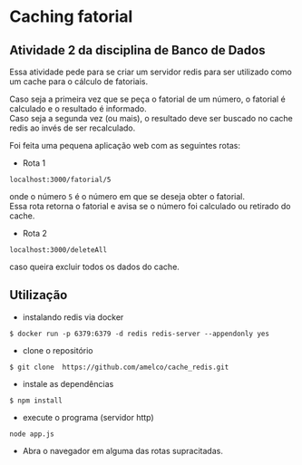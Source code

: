 # Caching fatorial

## Atividade 2 da disciplina de Banco de Dados

Essa atividade pede para se criar um servidor redis para ser utilizado como um
cache para o cálculo de fatoriais.

Caso seja a primeira vez que se peça o fatorial de um número,
o fatorial é calculado e o resultado é informado.  
Caso seja a segunda vez (ou mais), o resultado deve ser buscado no cache redis
ao invés de ser recalculado.

Foi feita uma pequena aplicação web com as seguintes rotas:

- Rota 1
```
localhost:3000/fatorial/5
```
onde o número `5` é o número em que se deseja obter o fatorial.  
Essa rota retorna o fatorial e avisa se o número foi calculado ou retirado do cache.

- Rota 2
```
localhost:3000/deleteAll
```
caso queira excluir todos os dados do cache.

## Utilização


- instalando redis via docker
```
$ docker run -p 6379:6379 -d redis redis-server --appendonly yes
```
- clone o repositório
```
$ git clone  https://github.com/amelco/cache_redis.git
```
- instale as dependências
```
$ npm install
```
- execute o programa (servidor http)
```
node app.js
```
- Abra o navegador em alguma das rotas supracitadas.
